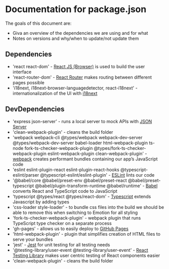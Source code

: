 # Documentation for package.json

The goals of this document are:

- Giva an overview of the dependencies we are using and for what
- Notes on versions and why/when to update/not update them

## Dependencies

- 'react react-dom' - [React JS (Browser)](https://reactjs.org) is used to build the user interface
- 'react-router-dom' - [React Router](https://reactrouter.com/web/guides/quick-start) makes routing between different pages possible
- 'i18next, i18next-browser-languagedetector, react-i18next' - internationalization of the UI with [i18next](https://github.com/i18next/react-i18next)

## DevDependencies

- 'express json-server' - runs a local server to mock APIs with [JSON Server](https://github.com/typicode/json-server#getting-started)
- 'clean-webpack-plugin' - cleans the build folder
- 'webpack webpack-cli @types/webpack webpack-dev-server @types/webpack-dev-server babel-loader html-webpack-plugin ts-node fork-ts-checker-webpack-plugin @types/fork-ts-checker-webpack-plugin eslint-webpack-plugin clean-webpack-plugin' - [webpack](https://webpack.js.org) creates performant bundles containing our app’s JavaScript code
- 'eslint eslint-plugin-react eslint-plugin-react-hooks @typescript-eslint/parser @typescript-eslint/eslint-plugin' - [ESLint](https://eslint.org/) lints our code
- '@babel/core @babel/preset-env @babel/preset-react @babel/preset-typescript @babel/plugin-transform-runtime @babel/runtime' - [Babel](https://babeljs.io/) converts React and TypeScript code to JavaScript
- 'typescript @types/react @types/react-dom' - [Typescript](https://www.typescriptlang.org) extends Javascript by adding types
- 'css-loader style-loader' - to bundle css files into the build
  we should be able to remove this when switching to Emotion for all styling
- 'fork-ts-checker-webpack-plugin' - webpack plugin that runs TypeScript type checker on a separate process
- 'gh-pages' - allows us to easily deploy to [GitHub Pages](https://pages.github.com/)
- 'html-webpack-plugin' - plugin that simplifies creation of HTML files to serve your bundles
- 'jest' - [Jest](https://jestjs.io/) for unit testing for all testing needs
- '@testing-library/user-event @testing-library/user-event' - [React Testing Library](https://testing-library.com/docs/react-testing-library/intro/) makes user centric testing of React components easier
- 'clean-webpack-plugin' - cleans the build folder
